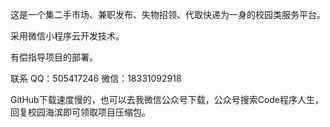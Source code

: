 这是一个集二手市场、兼职发布、失物招领、代取快递为一身的校园类服务平台。

采用微信小程序云开发技术。

有偿指导项目的部署。

联系
QQ：505417246
微信：18331092918

GitHub下载速度慢的，也可以去我微信公众号下载，公众号搜索Code程序人生，回复校园海滨即可领取项目压缩包。